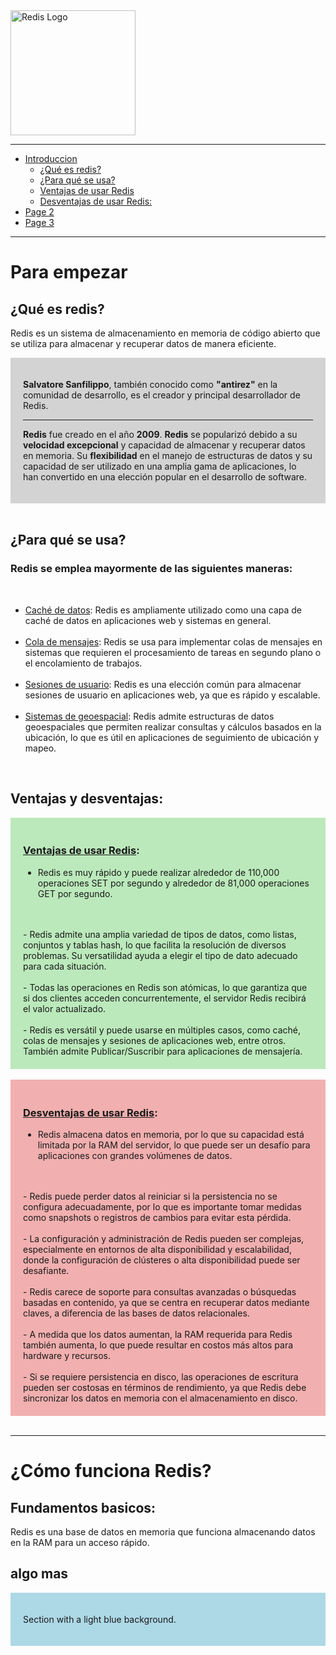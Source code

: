 <img src="https://upload.wikimedia.org/wikipedia/commons/thumb/6/64/Logo-redis.svg/2560px-Logo-redis.svg.png" alt="Redis Logo" width="200">

<hr>

- [Introduccion](#Intro)
  -  [¿Qué es redis?](#que)
  -  [¿Para qué se usa?](#para_que)
  -  [Ventajas de usar Redis](#ventajas)
  -  [Desventajas de usar Redis:](#desventajas)
- [Page 2](#page2)
- [Page 3](#page3)

<hr>

# Para empezar


## ¿Qué es redis? 

Redis es un sistema de almacenamiento en memoria de código abierto que se utiliza para almacenar y recuperar datos de manera eficiente.
<div style="background-color: lightgray; padding: 20px;">
  <p><b>Salvatore Sanfilippo</b>, también conocido como <b>"antirez"</b> en la comunidad de desarrollo, es el creador y principal desarrollador de Redis.</p>
  <hr> 
  <p> <b>Redis</b> fue creado en el año <b>2009</b>. <b>Redis</b> se popularizó debido a su <b>velocidad excepcional</b> y capacidad de almacenar y recuperar datos en memoria. Su <b>flexibilidad</b> en el manejo de estructuras de datos y su capacidad de ser utilizado en una amplia gama de aplicaciones, lo han convertido en una elección popular en el desarrollo de software. </p>
</div>
<br>

## ¿Para qué se usa? 
### Redis se emplea mayormente de las siguientes  maneras:</h5>

<br>
  <ul> 
    <li><u>Caché de datos</u>: Redis es ampliamente utilizado como una capa de caché de datos en aplicaciones web y sistemas en general.</li>
    <br>
    <li><u>Cola de mensajes</u>: Redis se usa para implementar colas de mensajes en sistemas que requieren el procesamiento de tareas en segundo plano o el encolamiento de trabajos.  </li>
    <br>
    <li><u>Sesiones de usuario</u>: Redis es una elección común para almacenar sesiones de usuario en aplicaciones web, ya que es rápido y escalable.</li>
    <br>
    <li><u>Sistemas de geoespacial</u>: Redis admite estructuras de datos geoespaciales que permiten realizar consultas y cálculos basados en la ubicación, lo que es útil en aplicaciones de seguimiento de ubicación y mapeo. </li>
  </ul>
<br>

## Ventajas y desventajas:

<div style="background-color: rgb(187, 233, 187); padding: 20px;">
<h3><u>Ventajas de usar Redis</u>:</h3>

- Redis es muy rápido y puede realizar alrededor de 110,000 operaciones SET por segundo y alrededor de 81,000 operaciones GET por segundo.
<br>
<br>
- Redis admite una amplia variedad de tipos de datos, como listas, conjuntos y tablas hash, lo que facilita la resolución de diversos problemas. Su versatilidad ayuda a elegir el tipo de dato adecuado para cada situación.
<br>
<br>
- Todas las operaciones en Redis son atómicas, lo que garantiza que si dos clientes acceden concurrentemente, el servidor Redis recibirá el valor actualizado.
<br>
<br>
- Redis es versátil y puede usarse en múltiples casos, como caché, colas de mensajes y sesiones de aplicaciones web, entre otros. También admite Publicar/Suscribir para aplicaciones de mensajería.
</div>
<br>



<div style="background-color: rgb(241, 175, 175); padding: 20px;">
<h3><u>Desventajas de usar Redis</u>:</h3>

- Redis almacena datos en memoria, por lo que su capacidad está limitada por la RAM del servidor, lo que puede ser un desafío para aplicaciones con grandes volúmenes de datos.
<br>
<br>
- Redis puede perder datos al reiniciar si la persistencia no se configura adecuadamente, por lo que es importante tomar medidas como snapshots o registros de cambios para evitar esta pérdida.
<br>
<br>
- La configuración y administración de Redis pueden ser complejas, especialmente en entornos de alta disponibilidad y escalabilidad, donde la configuración de clústeres o alta disponibilidad puede ser desafiante.
<br>
<br>
- Redis carece de soporte para consultas avanzadas o búsquedas basadas en contenido, ya que se centra en recuperar datos mediante claves, a diferencia de las bases de datos relacionales.
<br>
<br>
- A medida que los datos aumentan, la RAM requerida para Redis también aumenta, lo que puede resultar en costos más altos para hardware y recursos. 
<br>
<br>
- Si se requiere persistencia en disco, las operaciones de escritura pueden ser costosas en términos de rendimiento, ya que Redis debe sincronizar los datos en memoria con el almacenamiento en disco.
</div>
<br>
<hr>

# ¿Cómo funciona Redis? 

## Fundamentos basicos:

Redis es una base de datos en memoria que funciona almacenando datos en la RAM para un acceso rápido.

## algo mas

<div style="background-color: lightblue; padding: 20px;">
  <p>Section with a light blue background.</p>
</div>
